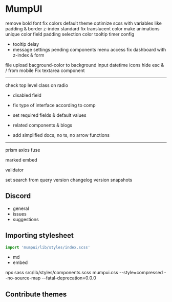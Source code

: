 # MumpUI

remove bold font
fix colors
default theme
optimize scss with variables like padding & border
z-index standard
fix translucent color
make animations unique
color field padding
selection color
tooltip timer
config

- tooltip delay
- message settings
  pending components
  menu access
  fix dashboard with z-index & form

file upload
bacground-color to background
input datetime icons
hide esc & / from mobile
Fix textarea component

---

check top level class on radio

- disabled field
- fix type of interface according to comp
- set required fields & default values

- related components & blogs
- add simplified docs, no ts, no arrow functions

---

prism
axios
fuse

marked
embed

validator

set search from query
version
changelog
version snapshots

## Discord

- general
- issues
- suggestions

## Importing stylesheet

```jsx
import 'mumpui/lib/styles/index.scss'
```

- md
- embed

npx sass src/lib/styles/components.scss mumpui.css --style=compressed --no-source-map --fatal-deprecation=0.0.0

## Contribute themes
